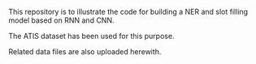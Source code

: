 This repository is to illustrate the code for building a NER and slot filling model based on RNN and CNN. 

The ATIS dataset has been used for this purpose.

Related data files are also uploaded herewith.

